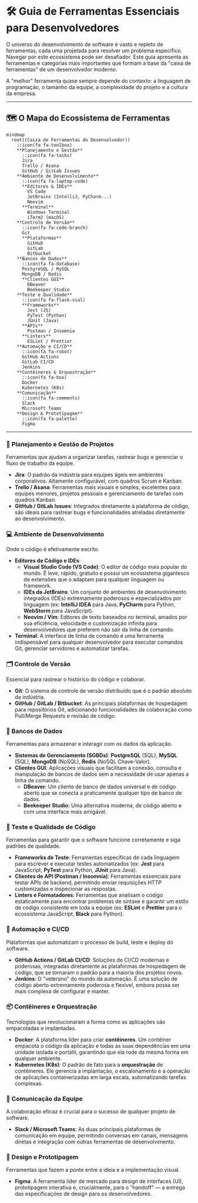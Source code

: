 # 🛠️ Guia de Ferramentas Essenciais para Desenvolvedores

O universo do desenvolvimento de software é vasto e repleto de ferramentas, cada uma projetada para resolver um problema específico. Navegar por este ecossistema pode ser desafiador. Este guia apresenta as ferramentas e categorias mais importantes que formam a base da "caixa de ferramentas" de um desenvolvedor moderno.

A "melhor" ferramenta quase sempre depende do contexto: a linguagem de programação, o tamanho da equipe, a complexidade do projeto e a cultura da empresa.

-----

## 🗺️ O Mapa do Ecossistema de Ferramentas

```mermaid
mindmap
  root((Caixa de Ferramentas do Desenvolvedor))
    ::icon(fa fa-toolbox)
    **Planejamento e Gestão**
      ::icon(fa fa-tasks)
      Jira
      Trello / Asana
      GitHub / GitLab Issues
    **Ambiente de Desenvolvimento**
      ::icon(fa fa-laptop-code)
      **Editores & IDEs**
        VS Code
        JetBrains (IntelliJ, PyCharm...)
        Neovim
      **Terminal**
        Windows Terminal
        iTerm2 (macOS)
    **Controle de Versão**
      ::icon(fa fa-code-branch)
      Git
      **Plataformas**
        GitHub
        GitLab
        Bitbucket
    **Bancos de Dados**
      ::icon(fa fa-database)
      PostgreSQL / MySQL
      MongoDB / Redis
      **Clientes GUI**
        DBeaver
        Beekeeper Studio
    **Teste e Qualidade**
      ::icon(fa fa-flask-vial)
      **Frameworks**
        Jest (JS)
        PyTest (Python)
        JUnit (Java)
      **APIs**
        Postman / Insomnia
      **Linters**
        ESLint / Prettier
    **Automação e CI/CD**
      ::icon(fa fa-robot)
      GitHub Actions
      GitLab CI/CD
      Jenkins
    **Contêineres & Orquestração**
      ::icon(fa fa-box)
      Docker
      Kubernetes (K8s)
    **Comunicação**
      ::icon(fa fa-comments)
      Slack
      Microsoft Teams
    **Design & Prototipagem**
      ::icon(fa fa-palette)
      Figma
```

-----

### 📝 Planejamento e Gestão de Projetos

Ferramentas que ajudam a organizar tarefas, rastrear bugs e gerenciar o fluxo de trabalho da equipe.

  - **Jira**: O padrão da indústria para equipes ágeis em ambientes corporativos. Altamente configurável, com quadros Scrum e Kanban.
  - **Trello / Asana**: Ferramentas mais visuais e simples, excelentes para equipes menores, projetos pessoais e gerenciamento de tarefas com quadros Kanban.
  - **GitHub / GitLab Issues**: Integrados diretamente à plataforma de código, são ideais para rastrear bugs e funcionalidades atreladas diretamente ao desenvolvimento.

### 💻 Ambiente de Desenvolvimento

Onde o código é efetivamente escrito.

  - **Editores de Código e IDEs**:
      - **Visual Studio Code (VS Code)**: O editor de código mais popular do mundo. É leve, rápido, gratuito e possui um ecossistema gigantesco de extensões que o adaptam para qualquer linguagem ou framework.
      - **IDEs da JetBrains**: Um conjunto de ambientes de desenvolvimento integrados (IDEs) extremamente poderosos e especializados por linguagem (ex: **IntelliJ IDEA** para Java, **PyCharm** para Python, **WebStorm** para JavaScript).
      - **Neovim / Vim**: Editores de texto baseados no terminal, amados por sua eficiência, velocidade e customização infinita para desenvolvedores que preferem não sair da linha de comando.
  - **Terminal**: A interface de linha de comando é uma ferramenta indispensável para qualquer desenvolvedor para executar comandos Git, gerenciar servidores e automatizar tarefas.

### 🗂️ Controle de Versão

Essencial para rastrear o histórico do código e colaborar.

  - **Git**: O sistema de controle de versão distribuído que é o padrão absoluto da indústria.
  - **GitHub / GitLab / Bitbucket**: As principais plataformas de hospedagem para repositórios Git, adicionando funcionalidades de colaboração como Pull/Merge Requests e revisão de código.

### 💾 Bancos de Dados

Ferramentas para armazenar e interagir com os dados da aplicação.

  - **Sistemas de Gerenciamento (SGBDs)**: **PostgreSQL** (SQL), **MySQL** (SQL), **MongoDB** (NoSQL), **Redis** (NoSQL Chave-Valor).
  - **Clientes GUI**: Aplicações visuais que facilitam a conexão, consulta e manipulação de bancos de dados sem a necessidade de usar apenas a linha de comando.
      - **DBeaver**: Um cliente de banco de dados universal e de código aberto que se conecta a praticamente qualquer tipo de banco de dados.
      - **Beekeeper Studio**: Uma alternativa moderna, de código aberto e com uma interface mais amigável.

### 🧪 Teste e Qualidade de Código

Ferramentas para garantir que o software funcione corretamente e siga padrões de qualidade.

  - **Frameworks de Teste**: Ferramentas específicas de cada linguagem para escrever e executar testes automatizados (ex: **Jest** para JavaScript, **PyTest** para Python, **JUnit** para Java).
  - **Clientes de API (Postman / Insomnia)**: Ferramentas essenciais para testar APIs de backend, permitindo enviar requisições HTTP customizadas e inspecionar as respostas.
  - **Linters e Formatadores**: Ferramentas que analisam o código estaticamente para encontrar problemas de sintaxe e garantir um estilo de código consistente em toda a equipe (ex: **ESLint** e **Prettier** para o ecossistema JavaScript, **Black** para Python).

### 🤖 Automação e CI/CD

Plataformas que automatizam o processo de build, teste e deploy do software.

  - **GitHub Actions / GitLab CI/CD**: Soluções de CI/CD modernas e poderosas, integradas diretamente às plataformas de hospedagem de código, que se tornaram o padrão para a maioria dos projetos novos.
  - **Jenkins**: O "veterano" do mundo da automação. É uma solução de código aberto extremamente poderosa e flexível, embora possa ser mais complexa de configurar e manter.

### 📦 Contêineres e Orquestração

Tecnologias que revolucionaram a forma como as aplicações são empacotadas e implantadas.

  - **Docker**: A plataforma líder para criar **contêineres**. Um contêiner empacota o código da aplicação e todas as suas dependências em uma unidade isolada e portátil, garantindo que ela rode da mesma forma em qualquer ambiente.
  - **Kubernetes (K8s)**: O padrão de fato para a **orquestração** de contêineres. Ele gerencia a implantação, o escalonamento e a operação de aplicações containerizadas em larga escala, automatizando tarefas complexas.

### 💬 Comunicação da Equipe

A colaboração eficaz é crucial para o sucesso de qualquer projeto de software.

  - **Slack / Microsoft Teams**: As duas principais plataformas de comunicação em equipe, permitindo conversas em canais, mensagens diretas e integração com outras ferramentas de desenvolvimento.

### 🎨 Design e Prototipagem

Ferramentas que fazem a ponte entre a ideia e a implementação visual.

  - **Figma**: A ferramenta líder de mercado para design de interfaces (UI), prototipagem interativa e, crucialmente, para o "handoff" — a entrega das especificações de design para os desenvolvedores.

